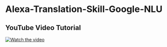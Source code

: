 # Alexa-Translation-Skill-Google-NLU

## YouTube Video Tutorial
[![Watch the video](https://img.youtube.com/vi/m35DBGM2ncE/maxresdefault.jpg)](https://www.youtube.com/watch?v=m35DBGM2ncE)

 
